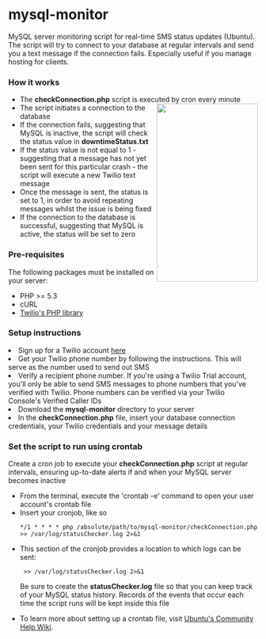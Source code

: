 # mysql-monitor
MySQL server monitoring script for real-time SMS status updates (Ubuntu). The script will try to connect to your database at regular intervals and send you a text message if the connection fails. Especially useful if you manage hosting for clients.

  <h3>How it works</h3>
  <ul>
    <li>The <strong>checkConnection.php</strong> script is executed by cron every minute<img src="http://i.imgur.com/bCFPOSQ.png" width=204px" height="360px" align="right"></img></li>
    <li>The script initiates a connection to the database</li>
    <li>If the connection fails, suggesting that MySQL is inactive, the script will check the status value in <strong>downtimeStatus.txt</strong></li>
    <li>If the status value is not equal to 1 - suggesting that a message has not yet been sent for this particular crash - the script will execute a new Twilio text message</li>
    <li>Once the message is sent, the status is set to 1, in order to avoid repeating messages whilst the issue is being fixed</li>
    <li>If the connection to the database is successful, suggesting that MySQL is active, the status will be set to zero</li>
  </ul>

<h3>Pre-requisites</h3>
The following packages must be installed on your server:
<ul>
  <li>PHP >= 5.3</li>
  <li>cURL</li>
  <li><a href="https://github.com/twilio/twilio-php">Twilio's PHP library</a></li>
</ul>

<h3>Setup instructions</h3>
  <li>Sign up for a Twilio account <a href="https://www.twilio.com/try-twilio">here</a></li>
  <li>Get your Twilio phone number by following the instructions. This will serve as the number used to send out SMS</li>
  <li>Verify a recipient phone number. If you're using a Twilio Trial account, you'll only be able to send SMS messages to phone numbers that you've verified with Twilio. Phone numbers can be verified via your Twilio Console's Verified Caller IDs</li>
  <li>Download the <strong>mysql-monitor</strong> directory to your server</li>
  <li>In the <strong>checkConnection.php</strong> file, insert your database connection credentials, your Twilio credentials and your message details</li>
<h3>Set the script to run using crontab</h3>
Create a cron job to execute your <strong>checkConnection.php</strong> script at regular intervals, ensuring up-to-date alerts if and when your MySQL server becomes inactive
<ul>
<li>From the terminal, execute the 'crontab -e' command to open your user account's crontab file</li>
<li>Insert your cronjob, like so

    */1 * * * * php /absolute/path/to/mysql-monitor/checkConnection.php >> /var/log/statusChecker.log 2>&1

</li>
<li> This section of the cronjob provides a location to which logs can be sent:

     >> /var/log/statusChecker.log 2>&1

Be sure to create the <strong>statusChecker.log</strong> file so that you can keep track of your MySQL status history. Records of the events that occur each time the <script>checkConnection.php</script> script runs will be kept inside this file 
</li>
<li>To learn more about setting up a crontab file, visit <a href="https://help.ubuntu.com/community/CronHowto">Ubuntu's Community Help Wiki</a>.</li>
